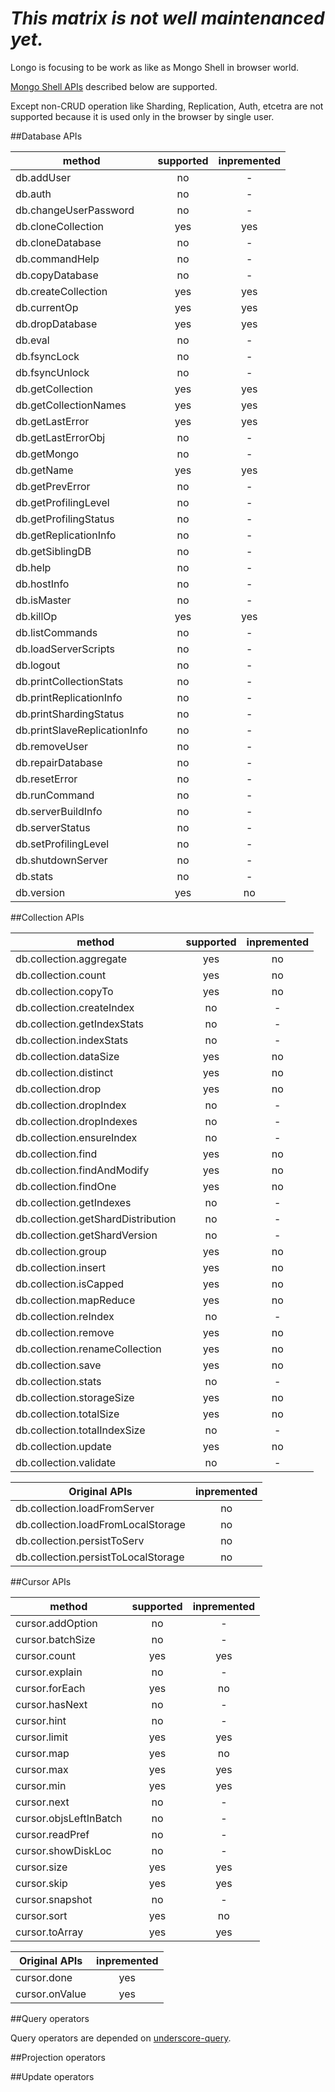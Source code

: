 # *This matrix is not well maintenanced yet.*

Longo is focusing to be work as like as Mongo Shell in browser world.

[Mongo Shell APIs](http://docs.mongodb.org/manual/reference/method/) described below are supported.

Except non-CRUD operation like Sharding, Replication, Auth, etcetra are not supported because it is used only in the browser by single user.

##Database APIs

|method                      | supported | inpremented |
|----------------------------|:---------:|:-----------:|
|db.addUser                  | no        | -           |
|db.auth                     | no        | -           |
|db.changeUserPassword       | no        | -           |
|db.cloneCollection          | yes       | yes         |
|db.cloneDatabase            | no        | -           |
|db.commandHelp              | no        | -           |
|db.copyDatabase             | no        | -           |
|db.createCollection         | yes       | yes         |
|db.currentOp                | yes       | yes         |
|db.dropDatabase             | yes       | yes         |
|db.eval                     | no        | -           |
|db.fsyncLock                | no        | -           |
|db.fsyncUnlock              | no        | -           |
|db.getCollection            | yes       | yes         |
|db.getCollectionNames       | yes       | yes         |
|db.getLastError             | yes       | yes         |
|db.getLastErrorObj          | no        | -           |
|db.getMongo                 | no        | -           |
|db.getName                  | yes       | yes         |
|db.getPrevError             | no        | -           |
|db.getProfilingLevel        | no        | -           |
|db.getProfilingStatus       | no        | -           |
|db.getReplicationInfo       | no        | -           |
|db.getSiblingDB             | no        | -           |
|db.help                     | no        | -           |
|db.hostInfo                 | no        | -           |
|db.isMaster                 | no        | -           |
|db.killOp                   | yes       | yes         |
|db.listCommands             | no        | -           |
|db.loadServerScripts        | no        | -           |
|db.logout                   | no        | -           |
|db.printCollectionStats     | no        | -           |
|db.printReplicationInfo     | no        | -           |
|db.printShardingStatus      | no        | -           |
|db.printSlaveReplicationInfo| no        | -           |
|db.removeUser               | no        | -           |
|db.repairDatabase           | no        | -           |
|db.resetError               | no        | -           |
|db.runCommand               | no        | -           |
|db.serverBuildInfo          | no        | -           |
|db.serverStatus             | no        | -           |
|db.setProfilingLevel        | no        | -           |
|db.shutdownServer           | no        | -           |
|db.stats                    | no        | -           |
|db.version                  | yes       | no          |


##Collection APIs

|method                            | supported | inpremented |
|----------------------------------|:---------:|:-----------:|
|db.collection.aggregate           | yes       | no          |
|db.collection.count               | yes       | no          |
|db.collection.copyTo              | yes       | no          |
|db.collection.createIndex         | no        | -           |
|db.collection.getIndexStats       | no        | -           |
|db.collection.indexStats          | no        | -           |
|db.collection.dataSize            | yes       | no          |
|db.collection.distinct            | yes       | no          |
|db.collection.drop                | yes       | no          |
|db.collection.dropIndex           | no        | -           |
|db.collection.dropIndexes         | no        | -           |
|db.collection.ensureIndex         | no        | -           |
|db.collection.find                | yes       | no          |
|db.collection.findAndModify       | yes       | no          |
|db.collection.findOne             | yes       | no          |
|db.collection.getIndexes          | no        | -           |
|db.collection.getShardDistribution| no        | -           |
|db.collection.getShardVersion     | no        | -           |
|db.collection.group               | yes       | no          |
|db.collection.insert              | yes       | no          |
|db.collection.isCapped            | yes       | no          |
|db.collection.mapReduce           | yes       | no          |
|db.collection.reIndex             | no        | -           |
|db.collection.remove              | yes       | no          |
|db.collection.renameCollection    | yes       | no          |
|db.collection.save                | yes       | no          |
|db.collection.stats               | no        | -           |
|db.collection.storageSize         | yes       | no          |
|db.collection.totalSize           | yes       | no          |
|db.collection.totalIndexSize      | no        | -           |
|db.collection.update              | yes       | no          |
|db.collection.validate            | no        | -           |

| Original APIs                      | inpremented |
|------------------------------------|:-----------:|
|db.collection.loadFromServer        | no          |
|db.collection.loadFromLocalStorage  | no          |
|db.collection.persistToServ         | no          |
|db.collection.persistToLocalStorage | no          |

##Cursor APIs

|method                | supported | inpremented |
|----------------------|:---------:|:-----------:|
|cursor.addOption      | no        | -           |
|cursor.batchSize      | no        | -           |
|cursor.count          | yes       | yes         |
|cursor.explain        | no        | -           |
|cursor.forEach        | yes       | no          |
|cursor.hasNext        | no        | -           |
|cursor.hint           | no        | -           |
|cursor.limit          | yes       | yes         |
|cursor.map            | yes       | no          |
|cursor.max            | yes       | yes         |
|cursor.min            | yes       | yes         |
|cursor.next           | no        | -           |
|cursor.objsLeftInBatch| no        | -           |
|cursor.readPref       | no        | -           |
|cursor.showDiskLoc    | no        | -           |
|cursor.size           | yes       | yes         |
|cursor.skip           | yes       | yes         |
|cursor.snapshot       | no        | -           |
|cursor.sort           | yes       | no          |
|cursor.toArray        | yes       | yes         |

| Original APIs                    | inpremented |
|----------------------------------|:-----------:|
|cursor.done                       | yes         |
|cursor.onValue                    | yes         |


##Query operators

Query operators are depended on [underscore-query](https://github.com/davidgtonge/underscore-query#query-api).

##Projection operators


##Update operators
